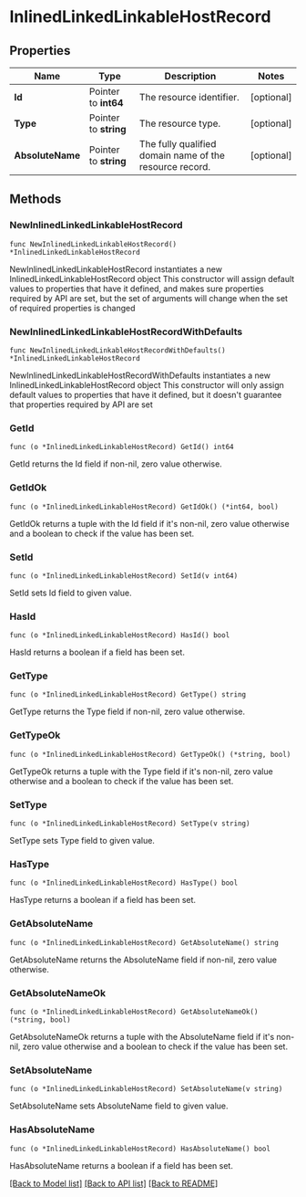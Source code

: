 # InlinedLinkedLinkableHostRecord

## Properties

Name | Type | Description | Notes
------------ | ------------- | ------------- | -------------
**Id** | Pointer to **int64** | The resource identifier. | [optional] 
**Type** | Pointer to **string** | The resource type. | [optional] 
**AbsoluteName** | Pointer to **string** | The fully qualified domain name of the resource record. | [optional] 

## Methods

### NewInlinedLinkedLinkableHostRecord

`func NewInlinedLinkedLinkableHostRecord() *InlinedLinkedLinkableHostRecord`

NewInlinedLinkedLinkableHostRecord instantiates a new InlinedLinkedLinkableHostRecord object
This constructor will assign default values to properties that have it defined,
and makes sure properties required by API are set, but the set of arguments
will change when the set of required properties is changed

### NewInlinedLinkedLinkableHostRecordWithDefaults

`func NewInlinedLinkedLinkableHostRecordWithDefaults() *InlinedLinkedLinkableHostRecord`

NewInlinedLinkedLinkableHostRecordWithDefaults instantiates a new InlinedLinkedLinkableHostRecord object
This constructor will only assign default values to properties that have it defined,
but it doesn't guarantee that properties required by API are set

### GetId

`func (o *InlinedLinkedLinkableHostRecord) GetId() int64`

GetId returns the Id field if non-nil, zero value otherwise.

### GetIdOk

`func (o *InlinedLinkedLinkableHostRecord) GetIdOk() (*int64, bool)`

GetIdOk returns a tuple with the Id field if it's non-nil, zero value otherwise
and a boolean to check if the value has been set.

### SetId

`func (o *InlinedLinkedLinkableHostRecord) SetId(v int64)`

SetId sets Id field to given value.

### HasId

`func (o *InlinedLinkedLinkableHostRecord) HasId() bool`

HasId returns a boolean if a field has been set.

### GetType

`func (o *InlinedLinkedLinkableHostRecord) GetType() string`

GetType returns the Type field if non-nil, zero value otherwise.

### GetTypeOk

`func (o *InlinedLinkedLinkableHostRecord) GetTypeOk() (*string, bool)`

GetTypeOk returns a tuple with the Type field if it's non-nil, zero value otherwise
and a boolean to check if the value has been set.

### SetType

`func (o *InlinedLinkedLinkableHostRecord) SetType(v string)`

SetType sets Type field to given value.

### HasType

`func (o *InlinedLinkedLinkableHostRecord) HasType() bool`

HasType returns a boolean if a field has been set.

### GetAbsoluteName

`func (o *InlinedLinkedLinkableHostRecord) GetAbsoluteName() string`

GetAbsoluteName returns the AbsoluteName field if non-nil, zero value otherwise.

### GetAbsoluteNameOk

`func (o *InlinedLinkedLinkableHostRecord) GetAbsoluteNameOk() (*string, bool)`

GetAbsoluteNameOk returns a tuple with the AbsoluteName field if it's non-nil, zero value otherwise
and a boolean to check if the value has been set.

### SetAbsoluteName

`func (o *InlinedLinkedLinkableHostRecord) SetAbsoluteName(v string)`

SetAbsoluteName sets AbsoluteName field to given value.

### HasAbsoluteName

`func (o *InlinedLinkedLinkableHostRecord) HasAbsoluteName() bool`

HasAbsoluteName returns a boolean if a field has been set.


[[Back to Model list]](../README.md#documentation-for-models) [[Back to API list]](../README.md#documentation-for-api-endpoints) [[Back to README]](../README.md)



